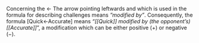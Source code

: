 
Concerning the ←
The arrow pointing leftwards and which is used in the formula for describing challenges means *”modified by”*. Consequently, the formula [Quick←Accurate] means *“[[Quick]] modified by (the opponent’s) [[Accurate]]*”, a modification which can be either positive (+) or negative (−).